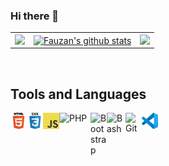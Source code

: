 ### Hi there 👋

<!--
**fauzanreza/fauzanreza** is a ✨ _special_ ✨ repository because its `README.md` (this file) appears on your GitHub profile.

Here are some ideas to get you started:

- 🔭 I’m currently working on ...
- 🌱 I’m currently learning ...
- 👯 I’m looking to collaborate on ...
- 🤔 I’m looking for help with ...
- 💬 Ask me about ...
- 📫 How to reach me: ...
- 😄 Pronouns: ...
- ⚡ Fun fact: ...
-->

<table>
    <tr>
        <td>
            <img align='left' src = "https://github-readme-streak-stats.herokuapp.com/?user=fauzanreza&theme=dark">
        </td>
        <td>
            <a href="https://github.com/anuraghazra/github-readme-stats"><img align="center" src="https://github-readme-stats.vercel.app/api?username=fauzanreza&show_icons=true&include_all_commits=true&theme=tokyonight&hide_border=true" alt="Fauzan's github stats" /></a>
        </td>
         <td>
            <img align='left' src = "https://github-readme-stats.vercel.app/api/top-langs/?username=fauzanreza&&layout=compact&langs_count=6">
        </td>
    </tr>
</table>

<!--
<a href="https://github.com/anuraghazra/github-readme-stats"><img align="center" src="https://github-readme-stats.vercel.app/api/top-langs/?username=fauzanreza&theme=nord&count_private=true" /></a>

<a href="https://github.com/anuraghazra/github-readme-stats"><img align="center" src="https://github-readme-stats.vercel.app/api/top-langs/?username=fauzanreza&layout=compact&theme=buefy&hide_border=true" /></a> 
-->

<br/>


## Tools and Languages
<img align="left" alt="HTML5" width="26px" src="https://raw.githubusercontent.com/github/explore/80688e429a7d4ef2fca1e82350fe8e3517d3494d/topics/html/html.png" />
<img align="left" alt="CSS3" width="26px" src="https://raw.githubusercontent.com/github/explore/80688e429a7d4ef2fca1e82350fe8e3517d3494d/topics/css/css.png" />
<img align="left" alt="JavaScript" width="26px" src="https://raw.githubusercontent.com/github/explore/80688e429a7d4ef2fca1e82350fe8e3517d3494d/topics/javascript/javascript.png" />
<img align="left" alt="PHP" width="50px" src="https://raw.githubusercontent.com/jmnote/z-icons/master/svg/php.svg" />
<img align="left" alt="Bootstrap" width="26px" 
src="https://raw.githubusercontent.com/jmnote/z-icons/master/svg/bootstrap.svg" />
<img align="left" alt="Bash" width="30px" 
src="https://raw.githubusercontent.com/jmnote/z-icons/master/svg/bash.svg" />
<img align="left" alt="Git" width="26px" 
src="https://raw.githubusercontent.com/jmnote/z-icons/master/svg/git.svg" />
<img align="left" alt="Visual Studio Code" width="26px"
src="https://raw.githubusercontent.com/github/explore/80688e429a7d4ef2fca1e82350fe8e3517d3494d/topics/visual-studio-code/visual-studio-code.png" />


<br/>
